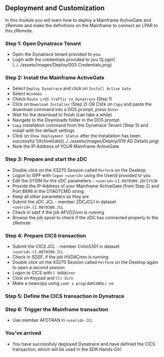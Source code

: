## Deployment and Customization

In this module you will learn how to deploy a Mainframe ActiveGate and zRemote and make the definitions on the Mainframe to connect an LPAR to this zRemote.

### Step 1: Open Dynatrace Tenant
- Open the Dynatrace tenant provided to you
- Login with the credentials provided to you
![Login](../../assets/images/Deploy/003 Credentials.png)

### Step 2: Install the Mainframe ActiveGate
- Select `Deploy Dynatrace` and click on `Install Active Gate`
- Select `Windows`
- Check `Route z/OS traffic to Dynatrace` (Step 1)
- Click on `Download Installer` (Step 2) OR Click on `Copy` and paste the download command into a DOS prompt, press `Enter`
- Wait for the download to finish (can take a while)
- Navigate to the Downloads folder in the DOS prompt
- `Copy` installation command from the Dynatrace Tenant (Step 3) and install with the default settings
- Click on `Show Deployment Status` after the Installation has been successful
  ![ActiveGate](../../assets/images/Deploy/019 AG Details.png)
- Note the IP-Address of YOUR Mainframe ActiveGate

### Step 3: Prepare and start the zDC
- Double click on the X3270 Session called `Perform` on the Desktop
- Logon to ISPF with `logon <userid>` using the Userid provided to you 
- Edit the SYSIN for the zDC parameters - `<userid>.CI.R070300.ZDCSYSIN`
- Provide the IP-Address of your Mainframe ActiveGate (from Step 2) and Port 8898 in the DTAGTCMD string
- Keep all other parameters as they are  
- Submit the zDC JCL - member ZDCJCL1 in dataset `<userid>.CI.R070300.JCL`
- Check in sdsf if the job AFVDZnnn is running 
- Browse the job spool to check if the zDC has connected properly to the zRemote

### Step 4: Prepare CICS transaction
- Submit the CICS JCL - member Cnnn5301 in dataset `<userid>.CI.R070300.JCL`
- Check in SDSF, if the job HVDACnnn is running 
- Double click on the X3270 Session called `Perform` on the Desktop again to open a second session
- Logon to CICS with `l HVDACnnn` 
- Click on Keypad and `Clr Scrn`
- Make a newcopy using `cemt s prog(ADKCOBOL) ne` 

### Step 5: Define the CICS transaction in Dynatrace

### Step 6: Trigger the Mainframe transaction 
- Use member AFDTRAN in `<userid>.JCL`

### You've arrived
- You have successfuly deployed Dynatrace and have defined the CICS transaction, which will be used in the SDK Hands-On! 





